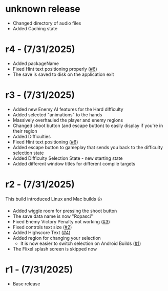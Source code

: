 # unknown release
- Changed directory of audio files
- Added Caching state

# r4 - (7/31/2025)
- Added packageName
- Fixed Hint text positioning properly ([#6](https://github.com/sphis-sinco/Ropasci/issues/6))
- The save is saved to disk on the application exit

# r3 - (7/31/2025)
- Added new Enemy AI features for the Hard difficulty
- Added selected "animations" to the hands
- Massively overhauled the player and enemy regions
- Changed shoot button (and escape button) to easily display if you're in their region
- Added Difficulties
- Fixed Hint text positioning ([#6](https://github.com/sphis-sinco/Ropasci/issues/6))
- Added escape button to gameplay that sends you back to the difficulty selection state
- Added Difficulty Selection State - new starting state
- Added different window titles for different compile targets

# r2 - (7/31/2025)
This build introduced Linux and Mac builds 👍 

- Added wiggle room for pressing the shoot button
- The save data name is now "Ropasci"
- Fixed Enemy Victory Penalty not working ([#3](https://github.com/sphis-sinco/Ropasci/issues/3))
- Fixed controls text size ([#2](https://github.com/sphis-sinco/Ropasci/issues/2))
- Added Highscore Text ([#4](https://github.com/sphis-sinco/Ropasci/issues/4))
- Added region for changing your selection
  - It is now easier to switch selection on Android Builds ([#1](https://github.com/sphis-sinco/Ropasci/issues/1))
- The Flixel splash screen is skipped now

# r1 - (7/31/2025)
- Base release